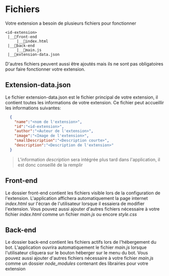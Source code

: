 # Fichiers

Votre extension a besoin de plusieurs fichiers pour fonctionner
```
<id-extension>
 |__📁front-end
     |__📇index.html
 |__📁back-end
     |__📇main.js
 |__📇extension-data.json
 ``` 

D'autres fichiers peuvent aussi être ajoutés mais ils ne sont pas obligatoires pour faire fonctionner votre extension.

## Extension-data.json

Le fichier extension-data.json est le fichier principal de votre extension, il contient toutes les informations de votre extension.
Ce fichier peut accueillir les informations suivantes:
```json
  {
    "name":"<nom de l'extension>",
    "id":"<id-extension>",
    "author":"<Auteur de l'extension>",
    "image":"<Image de l'extension>",
    "smallDescription":"<Description courte>",
    "description":"<Description de l'extension>"
  }
```
> L'information *description* sera intégrée plus tard dans l'application, il est donc conseillé de la remplir

## Front-end

Le dossier front-end contient les fichiers visible lors de la configuration de l'extension.
L'application affichera automatiquement la page internet *index.html* sur l'écran de l'utilisateur lorsque il essaiera de modifier l'extension.
Vous pouvez aussi ajouter d'autres fichiers nécessaire à votre fichier *index.html* comme un fichier *main.js* ou encore *style.css*

## Back-end

Le dossier back-end contient les fichiers actifs lors de l'hébergement du bot.
L'application ouvrira automatiquement le fichier *main.js* lorsque l'utilisateur cliquera sur le bouton héberger sur le menu du bot.
Vous pouvez aussi ajouter d'autres fichiers nécessaire à votre fichier *main.js* comme un dossier *node_modules* contenant des librairies pour votre extension
